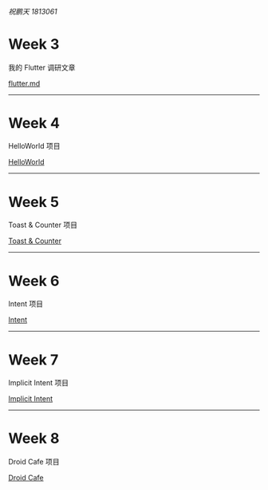 ###### 祝鹏天 1813061

# Week 3

我的 Flutter 调研文章

[flutter.md](Lab1/flutter.md)

----

# Week 4

HelloWorld 项目

[HelloWorld](Lab2/README.md)

------

# Week 5

Toast & Counter 项目

[Toast & Counter](Lab3/README.md)

------

# Week 6

Intent 项目

[Intent](Lab4)

------

# Week 7

Implicit Intent 项目

[Implicit Intent](Lab5)

------

# Week 8

Droid Cafe 项目

[Droid Cafe](lab6)

